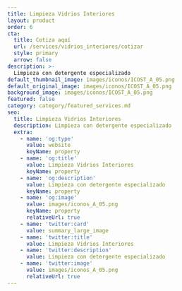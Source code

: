 ```yaml
---
title: Limpieza Vidrios Interiores
layout: product
order: 6
cta:
  title: Cotiza aquí
  url: /services/vidrios_interiores/cotizar
  style: primary
  arrow: false
description: >-
  Limpieza con detergente especializado
default_thumbnail_image: images/iconos/ICOST_A_05.png
default_original_image: images/iconos/ICOST_A_05.png
background_image: images/iconos/ICOST_A_05.png
featured: false
category: category/featured_services.md
seo:
  title: Limpieza Vidrios Interiores
  description: Limpieza con detergente especializado
  extra:
    - name: 'og:type'
      value: website
      keyName: property
    - name: 'og:title'
      value: Limpieza Vidrios Interiores
      keyName: property
    - name: 'og:description'
      value: Limpieza con detergente especializado
      keyName: property
    - name: 'og:image'
      value: images/iconos_A_05.png
      keyName: property
      relativeUrl: true
    - name: 'twitter:card'
      value: summary_large_image
    - name: 'twitter:title'
      value: Limpieza Vidrios Interiores
    - name: 'twitter:description'
      value: Limpieza con detergente especializado
    - name: 'twitter:image'
      value: images/iconos_A_05.png
      relativeUrl: true
---
```

